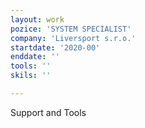 ```yaml
---
layout: work
pozice: 'SYSTEM SPECIALIST'
company: 'Liversport s.r.o.'
startdate: '2020-00'
enddate: ''
tools: ''
skils: ''

---
```

Support and Tools